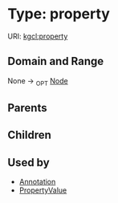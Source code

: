 
# Type: property




URI: [kgcl:property](http://w3id.org/kgclproperty)


## Domain and Range

None ->  <sub>OPT</sub> [Node](Node.md)

## Parents


## Children


## Used by

 * [Annotation](Annotation.md)
 * [PropertyValue](PropertyValue.md)
